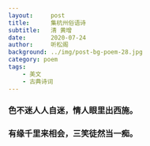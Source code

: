 ```yaml
---
layout:     post
title:      集杭州俗语诗
subtitle:   清 黄增
date:       2020-07-24
author:     听松阁
background: ../img/post-bg-poem-28.jpg
category: poem
tags:
    - 美文
    - 古典诗词
---
```


### 色不迷人人自迷，情人眼里出西施。
### 有缘千里来相会，三笑徒然当一痴。

